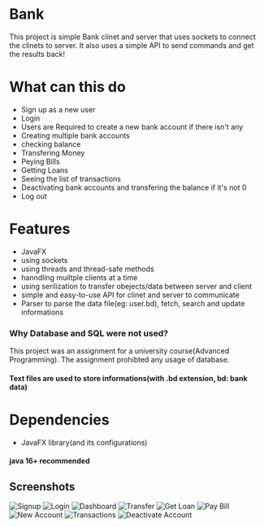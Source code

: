 # Bank
This project is simple Bank clinet and server that uses sockets to connect the clinets to server. It also uses a simple API to send commands and get the results back!

# What can this do
* Sign up as a new user
* Login
* Users are Required to create a new bank account if there isn't any
* Creating multiple bank accounts
* checking balance
* Transfering Money
* Peying Bills
* Getting Loans
* Seeing the list of transactions
* Deactivating bank accounts and transfering the balance if it's not 0
* Log out

# Features
* JavaFX
* using sockets
* using threads and thread-safe methods
* hanndling muiltple clients at a time
* using serilization to transfer obejects/data between server and client
* simple and easy-to-use API for clinet and server to communicate
* Parser to parse the data file(eg: user.bd), fetch, search and update informations

### Why Database and SQL were not used?
This project was an assignment for a university course(Advanced Programming).
The assignment prohibted any usage of database.
#### Text files are used to store informations(with .bd extension, bd: bank data)

# Dependencies
* JavaFX library(and its configurations)
#### java 16+ recommended

## Screenshots
![Signup](https://s4.uupload.ir/files/signup_zz37.png)
![Login](https://s4.uupload.ir/files/login_qrl8.png)
![Dashboard](https://s4.uupload.ir/files/dashboard_mm5z.png)
![Transfer](https://s4.uupload.ir/files/transfer_rx4w.png)
![Get Loan](https://s4.uupload.ir/files/loanrequest_6e4.png)
![Pay Bill](https://s4.uupload.ir/files/paybill_tf67.png)
![New Account](https://s4.uupload.ir/files/newaccount_444e.png)
![Transactions](https://s4.uupload.ir/files/transactions_2fk.png)
![Deactivate Account](https://s4.uupload.ir/files/deactivatingaccount_lp3l.png)
